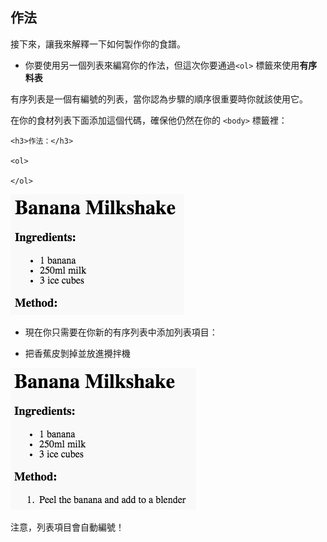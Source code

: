 ## 作法

接下來，讓我來解釋一下如何製作你的食譜。

+ 你要使用另一個列表來編寫你的作法，但這次你要通過`<ol>` 標籤來使用**有序料表**

有序列表是一個有編號的列表，當你認為步驟的順序很重要時你就該使用它。

在你的食材列表下面添加這個代碼，確保他仍然在你的 `<body>` 標籤裡：

    <h3>作法：</h3>
    
    <ol>
    
    </ol>
    

![截圖](images/recipe-method.png)

+ 現在你只需要在你新的有序列表中添加列表項目：

    <li>把香蕉皮剝掉並放進攪拌機</li>
    

![截圖](images/recipe-ol.png)

注意，列表項目會自動編號！
